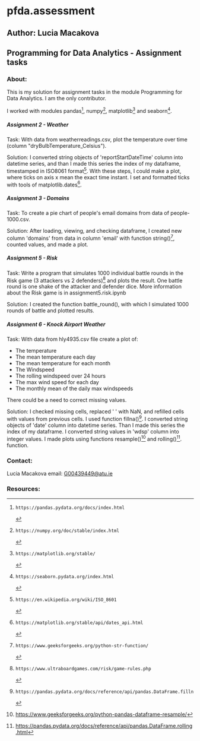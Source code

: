 # pfda.assessment
## Author: Lucia Macakova
## Programming for Data Analytics - Assignment tasks

### About: 
This is my solution for assignment tasks in the module Programming for Data Analytics. I am the only contributor.

I worked with modules pandas[^1], numpy[^2], matplotlib[^3] and seaborn[^4].

##### Assignment 2 - Weather
Task: With data from weatherreadings.csv, plot the temperature over time (column "dryBulbTemperature_Celsius").

Solution: I converted string objects of 'reportStartDateTime' column into datetime series, and than I made this series the index of my dataframe, timestamped in ISO8061 format[^5]. With these steps, I could make a plot, where ticks on axis x mean the exact time instant. I set and formatted ticks with tools of matplotlib.dates[^6].

##### Assignment 3 - Domains
Task: To create a pie chart of people's email domains from data of people-1000.csv. 

Solution: After loading, viewing, and checking dataframe, I created new column 'domains' from data in column 'email' with function string()[^7], counted values, and made a plot.

##### Assignment 5 - Risk
Task: Write a program that simulates 1000 individual battle rounds in the Risk game (3 attackers vs 2 defenders)[^8] and plots the result. One battle round is one shake of the attacker and defender dice. 
More information about the Risk game is in assignment5.risk.ipynb 

Solution: I created the function battle_round(), with which I simulated 1000 rounds of battle and plotted results.

##### Assignment 6 - Knock Airport Weather
Task: With data from hly4935.csv file create a plot of:
- The temperature
- The mean temperature each day
- The mean temperature for each month
- The Windspeed
- The rolling windspeed over 24 hours
- The max wind speed for each day
- The monthly mean of the daily max windspeeds

There could be a need to correct missing values.

Solution: I checked missing cells, replaced ' ' with NaN, and refilled cells with values from previous cells. I used function fillna()[^9]. I converted string objects of 'date' column into datetime series. Than I made this series the index of my dataframe. I converted string values in 'wdsp' column into integer values. I made plots using functions resample()[^10] and rolling()[^11]. function.



### Contact:
Lucia Macakova
email: G00439449@atu.ie



### Resources:
[^1]:    https://pandas.pydata.org/docs/index.html
[^2]:    https://numpy.org/doc/stable/index.html 
[^3]:    https://matplotlib.org/stable/
[^4]:    https://seaborn.pydata.org/index.html
[^5]:    https://en.wikipedia.org/wiki/ISO_8601
[^6]:    https://matplotlib.org/stable/api/dates_api.html
[^7]:    https://www.geeksforgeeks.org/python-str-function/
[^8]:    https://www.ultraboardgames.com/risk/game-rules.php
[^9]:    https://pandas.pydata.org/docs/reference/api/pandas.DataFrame.fillna.html
[^10]:   https://www.geeksforgeeks.org/python-pandas-dataframe-resample/
[^11]:   https://pandas.pydata.org/docs/reference/api/pandas.DataFrame.rolling.html





